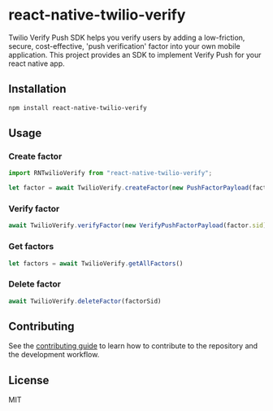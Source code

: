 # react-native-twilio-verify

Twilio Verify Push SDK helps you verify users by adding a low-friction, secure, cost-effective, 'push verification' factor into your own mobile application. This project provides an SDK to implement Verify Push for your react native app.

## Installation

```sh
npm install react-native-twilio-verify
```

## Usage

### Create factor

```js
import RNTwilioVerify from "react-native-twilio-verify";

let factor = await TwilioVerify.createFactor(new PushFactorPayload(factorName, verifyServiceSid, identity, pushToken, accessToken))
```

### Verify factor
```js
await TwilioVerify.verifyFactor(new VerifyPushFactorPayload(factor.sid))
```

### Get factors
```js
let factors = await TwilioVerify.getAllFactors()
```

### Delete factor
```js
await TwilioVerify.deleteFactor(factorSid)
```

## Contributing

See the [contributing guide](CONTRIBUTING.md) to learn how to contribute to the repository and the development workflow.

## License

MIT
